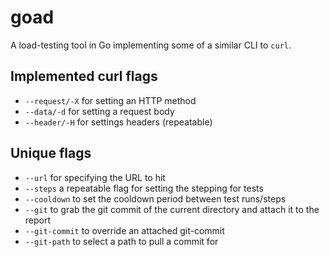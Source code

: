 # goad
A load-testing tool in Go implementing some of a similar CLI to `curl`.

## Implemented curl flags
* `--request/-X` for setting an HTTP method
* `--data/-d` for setting a request body
* `--header/-H` for settings headers (repeatable)

## Unique flags
* `--url` for specifying the URL to hit
* `--steps` a repeatable flag for setting the stepping for tests
* `--cooldown` to set the cooldown period between test runs/steps
* `--git` to grab the git commit of the current directory and attach it to the report
* `--git-commit` to override an attached git-commit
* `--git-path` to select a path to pull a commit for



